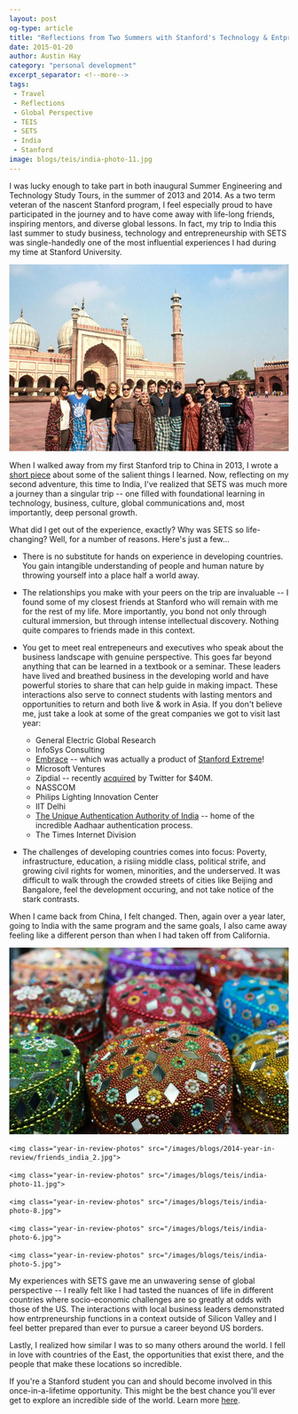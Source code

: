 ```yaml
---
layout: post
og-type: article
title: "Reflections from Two Summers with Stanford's Technology & Entpreneurship Programs"
date: 2015-01-20
author: Austin Hay
category: "personal development"
excerpt_separator: <!--more-->
tags:
 - Travel
 - Reflections
 - Global Perspective
 - TEIS
 - SETS
 - India
 - Stanford
image: blogs/teis/india-photo-11.jpg
---
```


I was lucky enough to take part in both inaugural Summer Engineering and Technology Study Tours, in the summer of 2013 and 2014. As a two term veteran of the nascent Stanford program, I feel especially proud to have participated in the journey and to have come away with life-long friends, inspiring mentors, and diverse global lessons. In fact, my trip to India this last summer to study business, technology and entrepreneurship with SETS was single-handedly one of the most influential experiences I had during my time at Stanford University.
<!--more-->
<img class="imageright" src="/images/blogs/teis/india-photo-12.jpg">

When I walked away from my first Stanford trip to China in 2013, I wrote a [short piece](http://austinhay.com/tecs%20blog/2013/09/14/TECS-2013-Takeaways.html) about some of the salient things I learned. Now, reflecting on my second adventure, this time to India, I've realized that SETS was much more a journey than a singular trip -- one filled with foundational learning in technology, business, culture, global communications and, most importantly, deep personal growth. 

What did I get out of the experience, exactly? Why was SETS so life-changing? Well, for a number of reasons. Here's just a few...

* There is no substitute for hands on experience in developing countries. You gain intangible understanding of people and human nature by throwing yourself into a place half a world away. 

* The relationships you make with your peers on the trip are invaluable -- I found some of my closest friends at Stanford who will remain with me for the rest of my life. More importantly, you bond not only through cultural immersion, but through intense intellectual discovery. Nothing quite compares to friends made in this context. 

* You get to meet real entrepeneurs and executives who speak about the business landscape with genuine perspective. This goes far beyond anything that can be learned in a textbook or a seminar. These leaders have lived and breathed business in the developing world and have powerful stories to share that can help guide in making impact. These interactions also serve to connect students with lasting mentors and opportunities to return and both live &amp; work in Asia. If you don't believe me, just take a look at some of the great companies we got to visit last year:

	* General Electric Global Research
	* InfoSys Consulting
	* [Embrace](http://embraceglobal.org/) -- which was actually a product of [Stanford Extreme](http://extreme.stanford.edu)!
	* Microsoft Ventures 
	* Zipdial -- recently [acquired](https://blog.twitter.com/2015/bringing-twitter-to-more-people-around-the-world) by Twitter for $40M.
	* NASSCOM
	* Philips Lighting Innovation Center
	* IIT Delhi
	* [The Unique Authentication Authority of India](http://uidai.gov.in/auth.html) -- home of the incredible Aadhaar authentication process.
	* The Times Internet Division

* The challenges of developing countries comes into focus: Poverty, infrastructure, education, a risiing middle class, political strife, and growing civil rights for women, minorities, and the underserved. It was difficult to walk through the crowded streets of cities like Beijing and Bangalore, feel the development occuring, and not take notice of the stark contrasts.

When I came back from China, I felt changed. Then, again over a year later, going to India with the same program and the same goals, I also came away feeling like a different person than when I had taken off from California.

<div style="width: 100%, margin: auto">
	<img class="year-in-review-photos" src="/images/blogs/teis/india-photo-9.jpg">

	<img class="year-in-review-photos" src="/images/blogs/2014-year-in-review/friends_india_2.jpg">	

	<img class="year-in-review-photos" src="/images/blogs/teis/india-photo-11.jpg">

	<img class="year-in-review-photos" src="/images/blogs/teis/india-photo-8.jpg">

	<img class="year-in-review-photos" src="/images/blogs/teis/india-photo-6.jpg">	

	<img class="year-in-review-photos" src="/images/blogs/teis/india-photo-5.jpg">

</div>

My experiences with SETS gave me an unwavering sense of global perspective -- I really felt like I had tasted the nuances of life in different countries where socio-economic challenges are so greatly at odds with those of the US. The interactions with local business leaders demonstrated how entrpreneurship functions in a context outside of Silicon Valley and I feel better prepared than ever to pursue a career beyond US borders.

Lastly, I realized how similar I was to so many others around the world. I fell in love with countries of the East, the opportunities that exist there, and the people that make these locations so incredible. 

If you're a Stanford student you can and should become involved in this once-in-a-lifetime opportunity. This might be the best chance you'll ever get to explore an incredible side of the world. Learn more [here](http://engineering.stanford.edu/portals/student/global-engineering-programs/sets).


